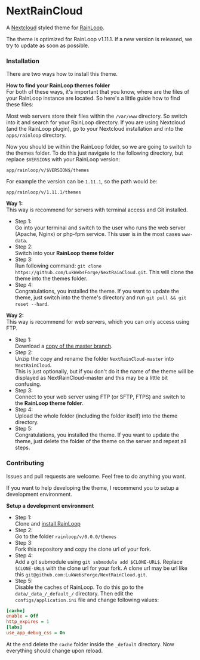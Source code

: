 # NextRainCloud #

A [Nextcloud](https://github.com/nextcloud/server) styled theme for 
[RainLoop](https://github.com/RainLoop/rainloop-webmail). 

The theme is optimized for RainLoop v1.11.1. 
If a new version is released, we try to update as soon as possible.

### Installation ###
There are two ways how to install this theme.

**How to find your RainLoop themes folder**  
For both of these ways, it's important that you know, 
where are the files of your RainLoop instance are located.
So here's a little guide how to find these files:

Most web servers store their files within the `/var/www` directory.
So switch into it and search for your RainLoop directory.
If you are using Nextcloud (and the RainLoop plugin),
go to your Nextcloud installation and into the `apps/rainloop` 
directory.

Now you should be within the RainLoop folder, 
so we are going to switch to the themes folder.
To do this just navigate to the following directory,
but replace `$VERSION$` with your RainLoop version:
```
app/rainloop/v/$VERSION$/themes
```
For example the version can be `1.11.1`, so the path would be:
```
app/rainloop/v/1.11.1/themes
```

**Way 1:**  
This way is recommend for servers with terminal access and Git installed.

* Step 1:  
  Go into your terminal and switch to the user who runs 
  the web server (Apache, Nginx) or php-fpm service.
  This user is in the most cases `www-data`.
* Step 2:  
  Switch into your **RainLoop theme folder**
* Step 3:  
  Run following command: `git clone https://github.com/LukWebsForge/NextRainCloud.git`.
  This will clone the theme into the themes folder.
* Step 4:  
  Congratulations, you installed the theme. 
  If you want to update the theme, just switch into 
  the theme's directory and run `git pull && git reset --hard`.
   
**Way 2:**  
This way is recommend for web servers, which you can only access using FTP.

* Step 1:  
  Download a [copy of the master branch](https://github.com/LukWebsForge/NextRainCloud/archive/master.zip).
* Step 2:  
  Unzip the copy and rename the folder `NextRainCloud-master` into `NextRainCloud`.  
  This is just optionally, but if you don't do it the name of the theme 
  will be displayed as NextRainCloud-master and this may be a little bit confusing. 
* Step 3:  
  Connect to your web server using FTP (or SFTP, FTPS)
  and switch to the **RainLoop theme folder**.
* Step 4:  
  Upload the whole folder (including the folder itself) into the theme directory.
* Step 5:  
  Congratulations, you installed the theme. 
  If you want to update the theme, just delete the folder 
  of the theme on the server and repeat all steps.
  
### Contributing ###
Issues and pull requests are welcome. 
Feel free to do anything you want.

If you want to help developing the theme,
I recommend you to setup a development environment.
 
**Setup a development environment**
* Step 1:  
  Clone and [install RainLoop](https://github.com/RainLoop/rainloop-webmail/blob/master/CONTRIBUTING.md) 
* Step 2:  
  Go to the folder `rainloop/v/0.0.0/themes`
* Step 3:  
  Fork this repository and copy the clone url of your fork.
* Step 4:  
  Add a git submodule using `git submodule add $CLONE-URL$`. 
  Replace `$CLONE-URL$` with the clone url for your fork.
  A clone url may be url like this `git@github.com:LukWebsForge/NextRainCloud.git`.
* Step 5:  
  Disable the caches of RainLoop.
  To do this go to the `data/_data_/_default_/` directory.
  Then edit the `configs/application.ini` file and change following values:
```ini
[cache]
enable = Off
http_expires = 1
[labs]
use_app_debug_css = On
```
  At the end delete the `cache` folder inside the `_default` directory.
  Now everything should change upon reload.